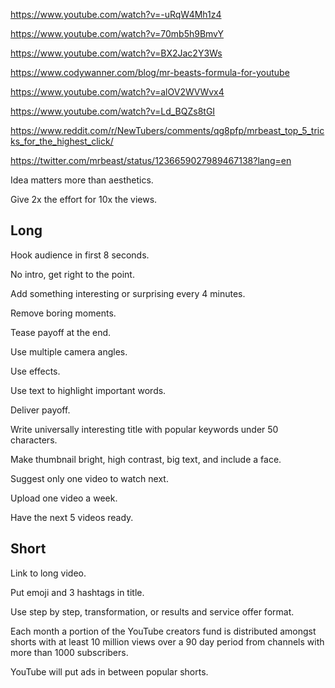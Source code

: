 https://www.youtube.com/watch?v=-uRqW4Mh1z4

https://www.youtube.com/watch?v=70mb5h9BmvY

https://www.youtube.com/watch?v=BX2Jac2Y3Ws

https://www.codywanner.com/blog/mr-beasts-formula-for-youtube

https://www.youtube.com/watch?v=alOV2WVWvx4

https://www.youtube.com/watch?v=Ld_BQZs8tGI

https://www.reddit.com/r/NewTubers/comments/qg8pfp/mrbeast_top_5_tricks_for_the_highest_click/

https://twitter.com/mrbeast/status/1236659027989467138?lang=en

Idea matters more than aesthetics.

Give 2x the effort for 10x the views.

## Long

Hook audience in first 8 seconds.

No intro, get right to the point.

Add something interesting or surprising every 4 minutes.

Remove boring moments.

Tease payoff at the end.

Use multiple camera angles.

Use effects.

Use text to highlight important words.

Deliver payoff.

Write universally interesting title with popular keywords under 50 characters.

Make thumbnail bright, high contrast, big text, and include a face.

Suggest only one video to watch next.

Upload one video a week.

Have the next 5 videos ready.

## Short

Link to long video.

Put emoji and 3 hashtags in title.

Use step by step, transformation, or results and service offer format.

Each month a portion of the YouTube creators fund is distributed amongst shorts with at least 10 million views over a 90 day period from channels with more than 1000 subscribers.

YouTube will put ads in between popular shorts.
